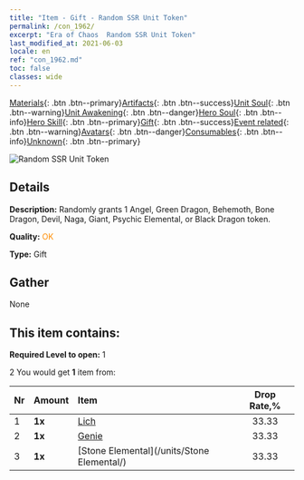```yaml
---
title: "Item - Gift - Random SSR Unit Token"
permalink: /con_1962/
excerpt: "Era of Chaos  Random SSR Unit Token"
last_modified_at: 2021-06-03
locale: en
ref: "con_1962.md"
toc: false
classes: wide
---
```

 [Materials](/Items/){: .btn .btn--primary}[Artifacts](/Items/Artifacts/){: .btn .btn--success}[Unit Soul](/Items/UnitSoul/){: .btn .btn--warning}[Unit Awakening](/Items/UnitAwakening/){: .btn .btn--danger}[Hero Soul](/Items/HeroSoul/){: .btn .btn--info}[Hero Skill](/Items/HeroSkill/){: .btn .btn--primary}[Gift](/Items/Gift/){: .btn .btn--success}[Event related](/Items/Events/){: .btn .btn--warning}[Avatars](/Items/Avatars/){: .btn .btn--danger}[Consumables](/Items/Consumables/){: .btn .btn--info}[Unknown](/Items/Unknown/){: .btn .btn--primary}

 ![Random SSR Unit Token](/images/t/i_907200.png)

## Details
 **Description:** Randomly grants 1 Angel, Green Dragon, Behemoth, Bone Dragon, Devil, Naga, Giant, Psychic Elemental, or Black Dragon token.

 **Quality:** <span style="color: #FF8C00">OK</span>

 **Type:** Gift

## Gather

  None

## This item contains:

 **Required Level to open:** 1

 2 You would get **1** item  from:

  | Nr | Amount |     Item    | Drop Rate,% |
  |:---|:-------|:------------|:---------:|
  | 1 |  **1x** | [Lich](/units/Lich/) | 33.33 | 
  | 2 |  **1x** | [Genie](/units/Genie/) | 33.33 | 
  | 3 |  **1x** | [Stone Elemental](/units/Stone Elemental/) | 33.33 | 
